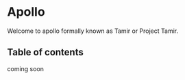 # Apollo
Welcome to apollo formally known as Tamir or Project Tamir. 

## Table of contents
coming soon
